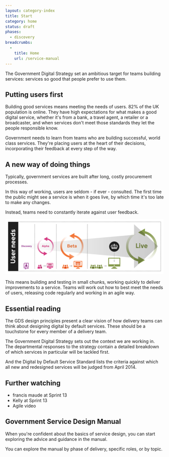 ```yaml
---
layout: category-index
title: Start 
category: home
status: draft
phases:
  - discovery
breadcrumbs:
  -
    title: Home
    url: /service-manual
---
```


The Government Digital Strategy set an ambitious target for teams building services: services so good that people prefer to use them.

## Putting users first

Building good services means meeting the needs of users. 82% of the UK population is online. They have high expectations for what makes a good digital service, whether it's from a bank, a travel agent, a retailer or a broadcaster, and when services don't meet those standards they let the people responsible know.

Government needs to learn from teams who are building successful, world class services. They're placing users at the heart of their decisions, incorporating their feedback at every step of the way.

## A new way of doing things

Typically, government services are built after long, costly procurement processes. 

In this way of working, users are seldom - if ever - consulted. The first time the public might see a service is when it goes live, by which time it's too late to make any changes.

Instead, teams need to constantly iterate against user feedback.

<img class="phase-diagram" src="/service-manual/assets/images/DBD_Graph.jpg" alt="Diagram showing the four main development phases of a digital by default service" />

This means building and testing in small chunks, working quickly to deliver improvements to a service. Teams will work out how to best meet the needs of users, releasing code regularly and working in an agile way.

## Essential reading

The GDS design principles present a clear vision of how delivery teams can think about designing digital by default services. These should be a touchstone for every member of a delivery team.

The Government Digital Strategy sets out the context we are working in. The departmental responses to the strategy contain a detailed breakdown of which services in particular will be tackled first.

And the Digital by Default Service Standard lists the criteria against which all new and redesigned services will be judged from April 2014.

## Further watching


- francis maude at Sprint 13
- Kelly at Sprint 13
- Agile video


## Government Service Design Manual

When you're confident about the basics of service design, you can start exploring the advice and guidance in the manual.

You can explore the manual by phase of delivery, specific roles, or by topic.